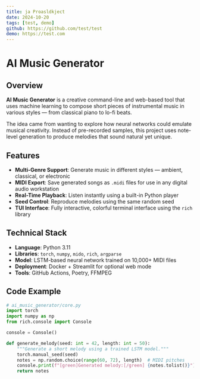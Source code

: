 ```yaml
---
title: ja Proasldkject
date: 2024-10-20
tags: [test, demo]
github: https://github.com/test/test
demo: https://test.com
---
```

# AI Music Generator

## Overview
**AI Music Generator** is a creative command-line and web-based tool that uses 
machine learning to compose short pieces of instrumental music in various 
styles — from classical piano to lo-fi beats.

The idea came from wanting to explore how neural networks could emulate 
musical creativity. Instead of pre-recorded samples, this project uses 
note-level generation to produce melodies that sound natural yet unique.

## Features
- **Multi-Genre Support**: Generate music in different styles — ambient, 
  classical, or electronic  
- **MIDI Export**: Save generated songs as `.midi` files for use in any 
  digital audio workstation  
- **Real-Time Playback**: Listen instantly using a built-in Python player  
- **Seed Control**: Reproduce melodies using the same random seed  
- **TUI Interface**: Fully interactive, colorful terminal interface using 
  the `rich` library  

## Technical Stack
- **Language**: Python 3.11  
- **Libraries**: `torch`, `numpy`, `mido`, `rich`, `argparse`  
- **Model**: LSTM-based neural network trained on 10,000+ MIDI files  
- **Deployment**: Docker + Streamlit for optional web mode  
- **Tools**: GitHub Actions, Poetry, FFMPEG  

## Code Example
```python
# ai_music_generator/core.py
import torch
import numpy as np
from rich.console import Console

console = Console()

def generate_melody(seed: int = 42, length: int = 50):
    """Generate a short melody using a trained LSTM model."""
    torch.manual_seed(seed)
    notes = np.random.choice(range(60, 72), length)  # MIDI pitches
    console.print(f"[green]Generated melody:[/green] {notes.tolist()}")
    return notes